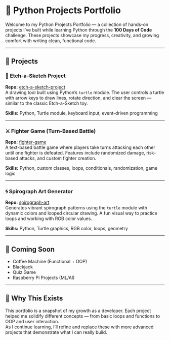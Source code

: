 # 🐍 Python Projects Portfolio

Welcome to my Python Projects Portfolio — a collection of hands-on projects I’ve built while learning Python through the **100 Days of Code** challenge. These projects showcase my progress, creativity, and growing comfort with writing clean, functional code.

---

## 🔧 Projects

### 🎨 Etch-a-Sketch Project  
**Repo:** [etch-a-sketch-project](https://github.com/dsalas08/etch-a-sketch-project)  
A drawing tool built using Python’s `turtle` module. The user controls a turtle with arrow keys to draw lines, rotate direction, and clear the screen — similar to the classic Etch-a-Sketch toy.

**Skills:** Python, Turtle module, keyboard input, event-driven programming

---

### ⚔️ Fighter Game (Turn-Based Battle)  
**Repo:** [fighter-game](https://github.com/dsalas08/fighter-game)  
A text-based battle game where players take turns attacking each other until one fighter is defeated. Features include randomized damage, risk-based attacks, and custom fighter creation.

**Skills:** Python, custom classes, loops, conditionals, randomization, game logic

---

### 🌀 Spirograph Art Generator  
**Repo:** [spirograph-art](https://github.com/dsalas08/spirograph-art)  
Generates vibrant spirograph patterns using the `turtle` module with dynamic colors and looped circular drawing. A fun visual way to practice loops and working with RGB color values.

**Skills:** Python, Turtle graphics, RGB color, loops, geometry

---

## 🚀 Coming Soon
- Coffee Machine (Functional + OOP)
- Blackjack
- Quiz Game
- Raspberry Pi Projects (ML/AI)

---

## 🧠 Why This Exists

This portfolio is a snapshot of my growth as a developer. Each project helped me solidify different concepts — from basic loops and functions to OOP and user interaction.  
As I continue learning, I’ll refine and replace these with more advanced projects that demonstrate what I can really build.
